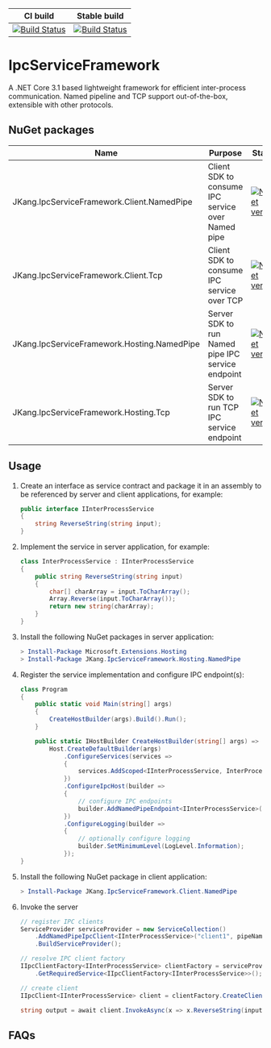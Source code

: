 | CI build | Stable build |
|----------|--------------|
|[![Build Status](https://dev.azure.com/jacques-kang/IpcServiceFramework/_apis/build/status/IpcServiceFramework%20CI?branchName=develop)](https://dev.azure.com/jacques-kang/IpcServiceFramework/_build/latest?definitionId=9&branchName=develop)|[![Build Status](https://dev.azure.com/jacques-kang/IpcServiceFramework/_apis/build/status/IpcServiceFramework?branchName=master)](https://dev.azure.com/jacques-kang/IpcServiceFramework/_build/latest?definitionId=14&branchName=master)|

# IpcServiceFramework

A .NET Core 3.1 based lightweight framework for efficient inter-process communication.
Named pipeline and TCP support out-of-the-box, extensible with other protocols.

## NuGet packages
| Name | Purpose | Status |
| ---- | ------- | ------ |
| JKang.IpcServiceFramework.Client.NamedPipe | Client SDK to consume IPC service over Named pipe | [![NuGet version](https://badge.fury.io/nu/JKang.IpcServiceFramework.Client.NamedPipe.svg)](https://badge.fury.io/nu/JKang.IpcServiceFramework.Client.NamedPipe) |
| JKang.IpcServiceFramework.Client.Tcp | Client SDK to consume IPC service over TCP | [![NuGet version](https://badge.fury.io/nu/JKang.IpcServiceFramework.Client.Tcp.svg)](https://badge.fury.io/nu/JKang.IpcServiceFramework.Client.Tcp) |
| JKang.IpcServiceFramework.Hosting.NamedPipe | Server SDK to run Named pipe IPC service endpoint | [![NuGet version](https://badge.fury.io/nu/JKang.IpcServiceFramework.Hosting.NamedPipe.svg)](https://badge.fury.io/nu/JKang.IpcServiceFramework.Hosting.NamedPipe) |
| JKang.IpcServiceFramework.Hosting.Tcp | Server SDK to run TCP IPC service endpoint | [![NuGet version](https://badge.fury.io/nu/JKang.IpcServiceFramework.Hosting.Tcp.svg)](https://badge.fury.io/nu/JKang.IpcServiceFramework.Hosting.Tcp) |


## Usage

 1. Create an interface as service contract and package it in an assembly to be referenced by server and client applications, for example:

    ```csharp
    public interface IInterProcessService
    {
        string ReverseString(string input);
    }
    ```

 1. Implement the service in server application, for example:
 
    ```csharp
    class InterProcessService : IInterProcessService
    {
        public string ReverseString(string input)
        {
            char[] charArray = input.ToCharArray();
            Array.Reverse(input.ToCharArray());
            return new string(charArray);
        }
    }
    ```

 1. Install the following NuGet packages in server application:

    ```powershell
    > Install-Package Microsoft.Extensions.Hosting
    > Install-Package JKang.IpcServiceFramework.Hosting.NamedPipe
    ```

 1. Register the service implementation and configure IPC endpoint(s):

    ```csharp
    class Program
    {
        public static void Main(string[] args)
        {
            CreateHostBuilder(args).Build().Run();
        }

        public static IHostBuilder CreateHostBuilder(string[] args) =>
            Host.CreateDefaultBuilder(args)
                .ConfigureServices(services =>
                {
                    services.AddScoped<IInterProcessService, InterProcessService>();
                })
                .ConfigureIpcHost(builder =>
                {
                    // configure IPC endpoints
                    builder.AddNamedPipeEndpoint<IInterProcessService>(pipeName: "my-pipe");
                })
                .ConfigureLogging(builder =>
                {
                    // optionally configure logging
                    builder.SetMinimumLevel(LogLevel.Information);
                });
    }
    ```

 1. Install the following NuGet package in client application:

    ```powershell
    > Install-Package JKang.IpcServiceFramework.Client.NamedPipe
    ```

 1. Invoke the server

    ```csharp
    // register IPC clients
    ServiceProvider serviceProvider = new ServiceCollection()
        .AddNamedPipeIpcClient<IInterProcessService>("client1", pipeName: "pipeinternal")
        .BuildServiceProvider();

    // resolve IPC client factory
    IIpcClientFactory<IInterProcessService> clientFactory = serviceProvider
        .GetRequiredService<IIpcClientFactory<IInterProcessService>>();

    // create client
    IIpcClient<IInterProcessService> client = clientFactory.CreateClient("client1");

    string output = await client.InvokeAsync(x => x.ReverseString(input));
    ```

## FAQs


